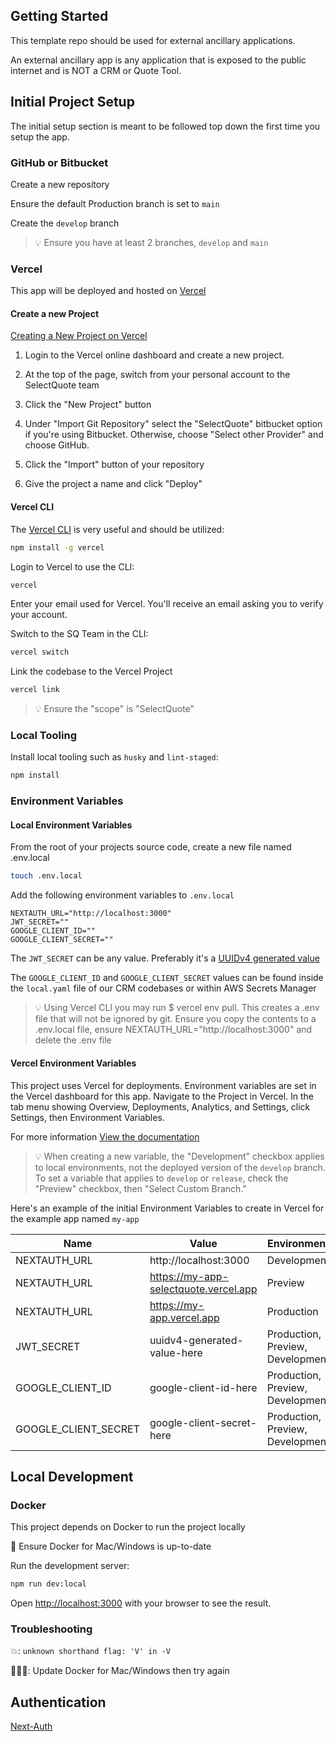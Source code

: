 ## Getting Started

This template repo should be used for external ancillary applications.

An external ancillary app is any application that is exposed to the public internet and is NOT a CRM or Quote Tool.

## Initial Project Setup

The initial setup section is meant to be followed top down the first time you setup the app.

### GitHub or Bitbucket

Create a new repository

Ensure the default Production branch is set to `main`

Create the `develop` branch

> 💡 Ensure you have at least 2 branches, `develop` and `main`

### Vercel

This app will be deployed and hosted on [Vercel](https://vercel.com)

#### Create a new Project

[Creating a New Project on Vercel](https://vercel.com/docs/platform/projects)

1. Login to the Vercel online dashboard and create a new project.

2. At the top of the page, switch from your personal account to the SelectQuote team

3. Click the "New Project" button

4. Under "Import Git Repository" select the "SelectQuote" bitbucket option if you're using Bitbucket. Otherwise, choose "Select other Provider" and choose GitHub.

5. Click the "Import" button of your repository

6. Give the project a name and click "Deploy"

#### Vercel CLI

The [Vercel CLI](https://vercel.com/docs/cli?query=cli#introduction) is very useful and should be utilized:

```bash
npm install -g vercel
```

Login to Vercel to use the CLI:

```bash
vercel
```

Enter your email used for Vercel. You'll receive an email asking you to verify your account.

Switch to the SQ Team in the CLI:

```bash
vercel switch
```

Link the codebase to the Vercel Project

```bash
vercel link
```

> 💡 Ensure the "scope" is "SelectQuote"

### Local Tooling

Install local tooling such as `husky` and `lint-staged`:

```bash
npm install
```

### Environment Variables

#### Local Environment Variables

From the root of your projects source code, create a new file named .env.local

```bash
touch .env.local
```

Add the following environment variables to `.env.local`

```
NEXTAUTH_URL="http://localhost:3000"
JWT_SECRET=""
GOOGLE_CLIENT_ID=""
GOOGLE_CLIENT_SECRET=""
```

The `JWT_SECRET` can be any value. Preferably it's a [UUIDv4 generated value](https://www.uuidgenerator.net/version4)

The `GOOGLE_CLIENT_ID` and `GOOGLE_CLIENT_SECRET` values can be found inside the `local.yaml` file of our CRM codebases or within AWS Secrets Manager

> 💡 Using Vercel CLI you may run $ vercel env pull. This creates a .env file that will not be ignored by git. Ensure you copy the contents to a .env.local file, ensure NEXTAUTH_URL="http://localhost:3000" and delete the .env file

#### Vercel Environment Variables

This project uses Vercel for deployments. Environment variables are set in the Vercel dashboard for this app. Navigate to the Project in Vercel. In the tab menu showing Overview, Deployments, Analytics, and Settings, click Settings, then Environment Variables.

For more information [View the documentation](https://vercel.com/support/articles/how-to-add-vercel-environment-variables#envrionment-variables-ui)

> 💡 When creating a new variable, the "Development" checkbox applies to local environments, not the deployed version of the `develop` branch. To set a variable that applies to `develop` or `release`, check the "Preview" checkbox, then "Select Custom Branch."

Here's an example of the initial Environment Variables to create in Vercel for the example app named `my-app`

| Name                 | Value                                 | Environment                      |
| -------------------- | ------------------------------------- | -------------------------------- |
| NEXTAUTH_URL         | http://localhost:3000                 | Development                      |
| NEXTAUTH_URL         | https://my-app-selectquote.vercel.app | Preview                          |
| NEXTAUTH_URL         | https://my-app.vercel.app             | Production                       |
| JWT_SECRET           | uuidv4-generated-value-here           | Production, Preview, Development |
| GOOGLE_CLIENT_ID     | google-client-id-here                 | Production, Preview, Development |
| GOOGLE_CLIENT_SECRET | google-client-secret-here             | Production, Preview, Development |

## Local Development

### Docker

This project depends on Docker to run the project locally

🐳 Ensure Docker for Mac/Windows is up-to-date

Run the development server:

```bash
npm run dev:local
```

Open [http://localhost:3000](http://localhost:3000) with your browser to see the result.

### Troubleshooting

💥: `unknown shorthand flag: 'V' in -V`

👩🏼‍🔧: Update Docker for Mac/Windows then try again

## Authentication

[Next-Auth](https://next-auth.js.org/)
